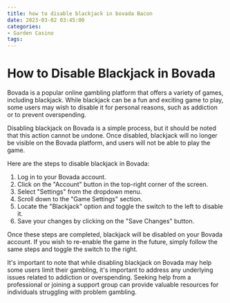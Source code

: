 ```yaml
---
title: how to disable blackjack in bovada Bacon
date: 2023-03-02 03:45:00
categories:
- Garden Casino
tags:
---
```

# How to Disable Blackjack in Bovada

Bovada is a popular online gambling platform that offers a variety of games, including blackjack. While blackjack can be a fun and exciting game to play, some users may wish to disable it for personal reasons, such as addiction or to prevent overspending.

Disabling blackjack on Bovada is a simple process, but it should be noted that this action cannot be undone. Once disabled, blackjack will no longer be visible on the Bovada platform, and users will not be able to play the game.

Here are the steps to disable blackjack in Bovada:

1. Log in to your Bovada account.
2. Click on the "Account" button in the top-right corner of the screen.
3. Select "Settings" from the dropdown menu.
4. Scroll down to the "Game Settings" section.
5. Locate the "Blackjack" option and toggle the switch to the left to disable it.
6. Save your changes by clicking on the "Save Changes" button.

Once these steps are completed, blackjack will be disabled on your Bovada account. If you wish to re-enable the game in the future, simply follow the same steps and toggle the switch to the right.

It's important to note that while disabling blackjack on Bovada may help some users limit their gambling, it's important to address any underlying issues related to addiction or overspending. Seeking help from a professional or joining a support group can provide valuable resources for individuals struggling with problem gambling.